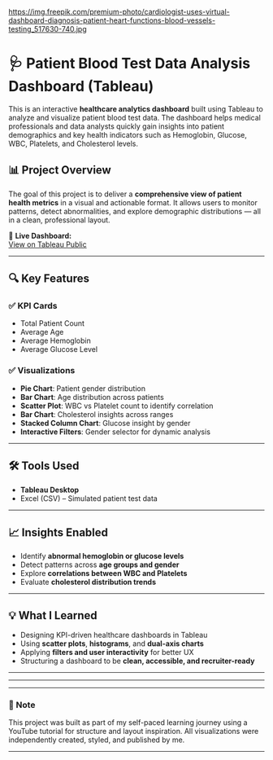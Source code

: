 https://img.freepik.com/premium-photo/cardiologist-uses-virtual-dashboard-diagnosis-patient-heart-functions-blood-vessels-testing_517630-740.jpg
# 🩺 Patient Blood Test Data Analysis Dashboard (Tableau)

This is an interactive **healthcare analytics dashboard** built using Tableau to analyze and visualize patient blood test data. The dashboard helps medical professionals and data analysts quickly gain insights into patient demographics and key health indicators such as Hemoglobin, Glucose, WBC, Platelets, and Cholesterol levels.

## 📊 Project Overview

The goal of this project is to deliver a **comprehensive view of patient health metrics** in a visual and actionable format. It allows users to monitor patterns, detect abnormalities, and explore demographic distributions — all in a clean, professional layout.

🔗 **Live Dashboard:**  
[View on Tableau Public](https://public.tableau.com/app/profile/zainab.khatoon1380/viz/patientBloodReport/Dashboard1)

---

## 🔍 Key Features

### ✅ KPI Cards
- Total Patient Count
- Average Age
- Average Hemoglobin
- Average Glucose Level

### ✅ Visualizations
- **Pie Chart**: Patient gender distribution
- **Bar Chart**: Age distribution across patients
- **Scatter Plot**: WBC vs Platelet count to identify correlation
- **Bar Chart**: Cholesterol insights across ranges
- **Stacked Column Chart**: Glucose insight by gender
- **Interactive Filters**: Gender selector for dynamic analysis

---

## 🛠️ Tools Used
- **Tableau Desktop**
- Excel (CSV) – Simulated patient test data

---

## 📈 Insights Enabled
- Identify **abnormal hemoglobin or glucose levels**
- Detect patterns across **age groups and gender**
- Explore **correlations between WBC and Platelets**
- Evaluate **cholesterol distribution trends**
  
---

## 💡 What I Learned
- Designing KPI-driven healthcare dashboards in Tableau  
- Using **scatter plots**, **histograms**, and **dual-axis charts**  
- Applying **filters and user interactivity** for better UX  
- Structuring a dashboard to be **clean, accessible, and recruiter-ready**

---

---

---

### 📌 Note
This project was built as part of my self-paced learning journey using a YouTube tutorial for structure and layout inspiration. All visualizations were independently created, styled, and published by me.

---

